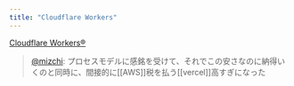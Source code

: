 ```yaml
---
title: "Cloudflare Workers"
---
```


[Cloudflare Workers®](https://workers.cloudflare.com/)

> [@mizchi](https://twitter.com/mizchi/status/1669385155839143936?s=20): プロセスモデルに感銘を受けて、それでこの安さなのに納得いくのと同時に、間接的に[[AWS]]税を払う[[vercel]]高すぎになった

